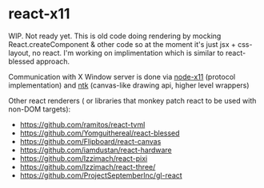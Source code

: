 # react-x11

WIP. Not ready yet. This is old code doing rendering by mocking React.createComponent & other code so at the moment it's just jsx + css-layout, no react. I'm working on implimentation which is similar to react-blessed approach.

Communication with X Window server is done via [node-x11](https://github.com/sidorares/node-x11) (protocol implementation) and [ntk](https://github.com/sidorares/ntk) (canvas-like drawing api, higher level wrappers)

Other react renderers ( or libraries that monkey patch react to be used with non-DOM targets):

 - https://github.com/ramitos/react-tvml
 - https://github.com/Yomguithereal/react-blessed
 - https://github.com/Flipboard/react-canvas
 - https://github.com/iamdustan/react-hardware
 - https://github.com/Izzimach/react-pixi
 - https://github.com/Izzimach/react-three/
 - https://github.com/ProjectSeptemberInc/gl-react

